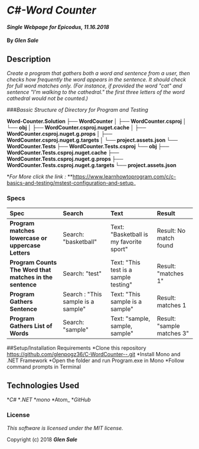 # _C#-Word Counter_

#### _Single Webpage for Epicodus, 11.16.2018_

#### By _**Glen Sale**_

## Description

_Create a program that gathers both a word and sentence from a user, then checks how frequently the word appears in the sentence. It should check for full word matches only. (For instance, if provided the word "cat" and sentence "I'm walking to the cathedral." the first three letters of the word cathedral would not be counted.)_


###_Bassic Structure of Directory for Program and Testing_

__Word-Counter.Solution
├── WordCounter
│   ├── WordCounter.csproj
│   └── obj
│       ├── WordCounter.csproj.nuget.cache
│       ├── WordCounter.csproj.nuget.g.props
│       ├── WordCounter.csproj.nuget.g.targets
│       └── project.assets.json
└── WordCounter.Tests
    ├── WordCounter.Tests.csproj
    └── obj
        ├── WordCounter.Tests.csproj.nuget.cache
        ├── WordCounter.Tests.csproj.nuget.g.props
        ├── WordCounter.Tests.csproj.nuget.g.targets
        └── project.assets.json__

*_For More click the link :_ **https://www.learnhowtoprogram.com/c/c-basics-and-testing/mstest-configuration-and-setup_        
### Specs
| Spec | Search | Text | Result |
| :-------------     | :------------- | :------------- | :------------- |
| **Program matches lowercase or uppercase Letters** | Search: "basketball" | Text: "Basketball is my favorite sport" |  Result: No match found |
| **Program Counts The Word that matches in the sentence** | Search: "test" | Text: "This test is a sample testing" |  Result: "matches 1" |
| **Program Gathers Sentence** | Search : "This sample is a sample" | Text: "This sample is a sample"|  Result: matches 1 |
| **Program Gathers List of Words** | Search: "sample" | Text: "sample, sample, sample"|  Result: "sample matches 3" |


##Setup/Installation Requirements
*Clone this repository https://github.com/glenpogz36/C-WordCounter--.git
*Install Mono and .NET Framework
*Open the folder and run Program.exe in Mono
*Follow command prompts in Terminal

## Technologies Used

*_C#_
*_.NET_
*_mono_
*Atom_
*_GitHub_


### License

*This software is licensed under the MIT license.*

Copyright (c) 2018 **_Glen Sale_**

